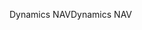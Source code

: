 <span data-ttu-id="dfce5-101">Dynamics NAV</span><span class="sxs-lookup"><span data-stu-id="dfce5-101">Dynamics NAV</span></span>

